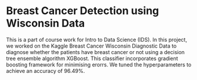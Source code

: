 # Breast Cancer Detection using Wisconsin Data
This is a part of course work for Intro to Data Science (IDS). In this project, we worked on the Kaggle Breast Cancer Wisconsin Diagnostic Data to diagnose whether the patients have breast cancer or not using a decision tree ensemble algorithm XGBoost. This classifier incorporates gradient boosting framework for minimising erorrs. We tuned the hyperparameters to achieve an accuracy of 96.49%.
